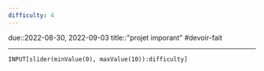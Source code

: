 ```yaml
---
difficulty: 4
---
```

due::2022-08-30, 2022-09-03
title::"projet imporant"
#devoir-fait 

----


```meta-bind
INPUT[slider(minValue(0), maxValue(10)):difficulty]
```